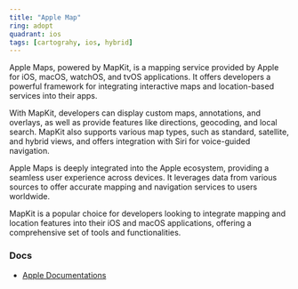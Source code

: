 ```yaml
---
title: "Apple Map"
ring: adopt
quadrant: ios
tags: [cartograhy, ios, hybrid]
---
```


Apple Maps, powered by MapKit, is a mapping service provided by Apple for iOS, macOS, watchOS, and tvOS applications. It offers developers a powerful framework for integrating interactive maps and location-based services into their apps.

With MapKit, developers can display custom maps, annotations, and overlays, as well as provide features like directions, geocoding, and local search. MapKit also supports various map types, such as standard, satellite, and hybrid views, and offers integration with Siri for voice-guided navigation.

Apple Maps is deeply integrated into the Apple ecosystem, providing a seamless user experience across devices. It leverages data from various sources to offer accurate mapping and navigation services to users worldwide.

MapKit is a popular choice for developers looking to integrate mapping and location features into their iOS and macOS applications, offering a comprehensive set of tools and functionalities.

### Docs

- [Apple Documentations](https://developer.apple.com/documentation/mapkit/)
